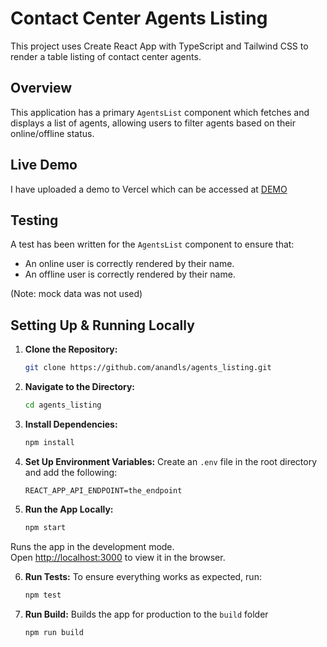 # Contact Center Agents Listing

This project uses Create React App with TypeScript and Tailwind CSS to render a table listing of contact center agents.

## Overview

This application has a primary `AgentsList` component which fetches and displays a list of agents, allowing users to filter agents based on their online/offline status.

## Live Demo

I have uploaded a demo to Vercel which can be accessed at [DEMO]()

## Testing

A test has been written for the `AgentsList` component to ensure that:
- An online user is correctly rendered by their name.
- An offline user is correctly rendered by their name.

(Note: mock data was not used)

## Setting Up & Running Locally

1. **Clone the Repository:** 
   ```bash
   git clone https://github.com/anandls/agents_listing.git
   ```

2. **Navigate to the Directory:** 
   ```bash
   cd agents_listing
   ```

3. **Install Dependencies:** 
   ```bash
   npm install
   ```

4. **Set Up Environment Variables:** 
   Create an `.env` file in the root directory and add the following:
   ```
   REACT_APP_API_ENDPOINT=the_endpoint
   ```

5. **Run the App Locally:** 
   ```bash
   npm start
   ```   
Runs the app in the development mode.\
Open [http://localhost:3000](http://localhost:3000) to view it in the browser.

6. **Run Tests:** 
   To ensure everything works as expected, run:
   ```bash
   npm test
   ```

7. **Run Build:** 
   Builds the app for production to the `build` folder
   ```bash
   npm run build
   ```